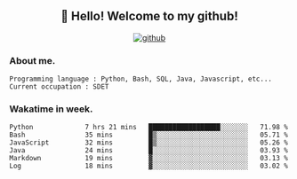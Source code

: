 <h2 align="center">👋 Hello! Welcome to my github! </h2>
<p align="center">
  <a href="https://github.com/usergwen"><img src="https://img.shields.io/badge/GitHub-24292e" alt="github"></a>
</p>

### About me.

```Plain Text
Programming language : Python, Bash, SQL, Java, Javascript, etc...
Current occupation : SDET
```
### Wakatime in week.

<!--START_SECTION:waka-->

```text
Python             7 hrs 21 mins   ██████████████████░░░░░░░   71.98 %
Bash               35 mins         █▒░░░░░░░░░░░░░░░░░░░░░░░   05.71 %
JavaScript         32 mins         █▒░░░░░░░░░░░░░░░░░░░░░░░   05.26 %
Java               24 mins         █░░░░░░░░░░░░░░░░░░░░░░░░   03.93 %
Markdown           19 mins         ▓░░░░░░░░░░░░░░░░░░░░░░░░   03.13 %
Log                18 mins         ▓░░░░░░░░░░░░░░░░░░░░░░░░   03.02 %
```

<!--END_SECTION:waka-->
